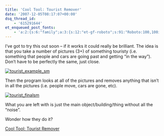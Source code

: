 ```yaml
---
title: 'Cool Tool: Tourist Remover'
date: '2007-12-05T08:17:07+00:00'
dsq_thread_id:
    - '615291644'
et_enqueued_post_fonts:
    - 'a:2:{s:6:"family";a:3:{s:12:"et-gf-roboto";s:91:"Roboto:100,100italic,300,300italic,regular,italic,500,500italic,700,700italic,900,900italic";s:22:"et-gf-roboto-condensed";s:59:"Roboto+Condensed:300,300italic,regular,italic,700,700italic";s:17:"et-gf-roboto-slab";s:51:"Roboto+Slab:100,200,300,regular,500,600,700,800,900";}s:6:"subset";a:7:{i:0;s:9:"latin-ext";i:1;s:5:"greek";i:2;s:9:"greek-ext";i:3;s:10:"vietnamese";i:4;s:8:"cyrillic";i:5;s:5:"latin";i:6;s:12:"cyrillic-ext";}}'
---
```


I’ve got to try this out soon – if it works it could really be brilliant. The idea is that you take a number of pictures (3+) of something touristy (i.e. something that people and cars are going past and getting “in the way”). Don’t have to be perfectly the same, just close.

[![tourist_example_sm](http://www.bruceabernethy.com/wp-content/uploads/WindowsLiveWriter/CoolToolTouristRemover_E501/tourist_example_sm_thumb.jpg)](http://www.bruceabernethy.com/wp-content/uploads/WindowsLiveWriter/CoolToolTouristRemover_E501/tourist_example_sm_2.jpg)

Then the program looks at all of the pictures and removes anything that isn’t in all the pictures (i.e. people move, cars are gone, etc).

[![tourist_finalsm](http://www.bruceabernethy.com/wp-content/uploads/WindowsLiveWriter/CoolToolTouristRemover_E501/tourist_finalsm_thumb.jpg)](http://www.bruceabernethy.com/wp-content/uploads/WindowsLiveWriter/CoolToolTouristRemover_E501/tourist_finalsm_2.jpg)

What you are left with is just the main object/building/thing without all the “noise”.

Wonder how they do it?

[Cool Tool: Tourist Remover](http://www.kk.org/cooltools/archives/002089.php)